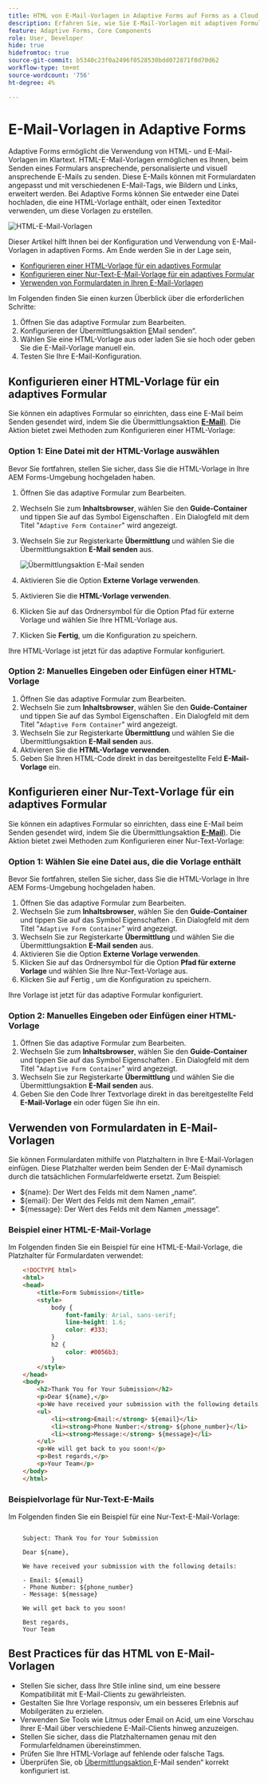 ```yaml
---
title: HTML von E-Mail-Vorlagen in Adaptive Forms auf Forms as a Cloud Service
description: Erfahren Sie, wie Sie E-Mail-Vorlagen mit adaptiven Formularen verwenden.
feature: Adaptive Forms, Core Components
role: User, Developer
hide: true
hidefromtoc: true
source-git-commit: b5340c23f0a2496f0528530bdd072871f0d70d62
workflow-type: tm+mt
source-wordcount: '756'
ht-degree: 4%

---
```


# E-Mail-Vorlagen in Adaptive Forms

Adaptive Forms ermöglicht die Verwendung von HTML- und E-Mail-Vorlagen im Klartext. HTML-E-Mail-Vorlagen ermöglichen es Ihnen, beim Senden eines Formulars ansprechende, personalisierte und visuell ansprechende E-Mails zu senden. Diese E-Mails können mit Formulardaten angepasst und mit verschiedenen E-Mail-Tags, wie Bildern und Links, erweitert werden. Bei Adaptive Forms können Sie entweder eine Datei hochladen, die eine HTML-Vorlage enthält, oder einen Texteditor verwenden, um diese Vorlagen zu erstellen.

![HTML-E-Mail-Vorlagen](/help/forms/assets/html-email.png)

Dieser Artikel hilft Ihnen bei der Konfiguration und Verwendung von E-Mail-Vorlagen in adaptiven Forms. Am Ende werden Sie in der Lage sein,

* [Konfigurieren einer HTML-Vorlage für ein adaptives Formular](#configure-an-html-template-for-an-adaptive-form)
* [Konfigurieren einer Nur-Text-E-Mail-Vorlage für ein adaptives Formular](#configure-a-plain-text-template-for-an-adaptive-form)
* [Verwenden von Formulardaten in Ihren E-Mail-Vorlagen](#use-form-data-in-your-email-templates)


Im Folgenden finden Sie einen kurzen Überblick über die erforderlichen Schritte:

1. Öffnen Sie das adaptive Formular zum Bearbeiten.
1. Konfigurieren der Übermittlungsaktion [E](/help/forms/configure-submit-action-send-email.md)Mail senden“.
1. Wählen Sie eine HTML-Vorlage aus oder laden Sie sie hoch oder geben Sie die E-Mail-Vorlage manuell ein.
1. Testen Sie Ihre E-Mail-Konfiguration.

## Konfigurieren einer HTML-Vorlage für ein adaptives Formular

Sie können ein adaptives Formular so einrichten, dass eine E-Mail beim Senden gesendet wird, indem Sie die Übermittlungsaktion [**E-Mail**) &#x200B;](/help/forms/configure-submit-action-send-email.md). Die Aktion bietet zwei Methoden zum Konfigurieren einer HTML-Vorlage:

### Option 1: Eine Datei mit der HTML-Vorlage auswählen

Bevor Sie fortfahren, stellen Sie sicher, dass Sie die HTML-Vorlage in Ihre AEM Forms-Umgebung hochgeladen haben.

1. Öffnen Sie das adaptive Formular zum Bearbeiten.
1. Wechseln Sie zum **Inhaltsbrowser**, wählen Sie den **Guide-Container** und tippen Sie auf das Symbol Eigenschaften . Ein Dialogfeld mit dem Titel &quot;`Adaptive Form Container`&quot; wird angezeigt.
1. Wechseln Sie zur Registerkarte **Übermittlung** und wählen Sie die Übermittlungsaktion **E-Mail senden** aus.

   ![Übermittlungsaktion E-Mail senden](/help/forms/assets/send-email-action.png)

1. Aktivieren Sie die Option **Externe Vorlage verwenden**.
1. Aktivieren Sie die **HTML-Vorlage verwenden**.
1. Klicken Sie auf das Ordnersymbol für die Option Pfad für externe Vorlage und wählen Sie Ihre HTML-Vorlage aus.
1. Klicken Sie **Fertig**, um die Konfiguration zu speichern.

Ihre HTML-Vorlage ist jetzt für das adaptive Formular konfiguriert.

### Option 2: Manuelles Eingeben oder Einfügen einer HTML-Vorlage

1. Öffnen Sie das adaptive Formular zum Bearbeiten.
1. Wechseln Sie zum **Inhaltsbrowser**, wählen Sie den **Guide-Container** und tippen Sie auf das Symbol Eigenschaften . Ein Dialogfeld mit dem Titel &quot;`Adaptive Form Container`&quot; wird angezeigt.
1. Wechseln Sie zur Registerkarte **Übermittlung** und wählen Sie die Übermittlungsaktion **E-Mail senden** aus.
1. Aktivieren Sie die **HTML-Vorlage verwenden**.
1. Geben Sie Ihren HTML-Code direkt in das bereitgestellte Feld **E-Mail-Vorlage** ein.


## Konfigurieren einer Nur-Text-Vorlage für ein adaptives Formular

Sie können ein adaptives Formular so einrichten, dass eine E-Mail beim Senden gesendet wird, indem Sie die Übermittlungsaktion [**E-Mail**) &#x200B;](/help/forms/configure-submit-action-send-email.md). Die Aktion bietet zwei Methoden zum Konfigurieren einer Nur-Text-Vorlage:

### Option 1: Wählen Sie eine Datei aus, die die Vorlage enthält

Bevor Sie fortfahren, stellen Sie sicher, dass Sie die HTML-Vorlage in Ihre AEM Forms-Umgebung hochgeladen haben.

1. Öffnen Sie das adaptive Formular zum Bearbeiten.
1. Wechseln Sie zum **Inhaltsbrowser**, wählen Sie den **Guide-Container** und tippen Sie auf das Symbol Eigenschaften . Ein Dialogfeld mit dem Titel &quot;`Adaptive Form Container`&quot; wird angezeigt.
1. Wechseln Sie zur Registerkarte **Übermittlung** und wählen Sie die Übermittlungsaktion **E-Mail senden** aus.
1. Aktivieren Sie die Option **Externe Vorlage verwenden**.
1. Klicken Sie auf das Ordnersymbol für die Option **Pfad für externe Vorlage** und wählen Sie Ihre Nur-Text-Vorlage aus.
1. Klicken Sie auf Fertig , um die Konfiguration zu speichern.

Ihre Vorlage ist jetzt für das adaptive Formular konfiguriert.

### Option 2: Manuelles Eingeben oder Einfügen einer HTML-Vorlage

1. Öffnen Sie das adaptive Formular zum Bearbeiten.
1. Wechseln Sie zum **Inhaltsbrowser**, wählen Sie den **Guide-Container** und tippen Sie auf das Symbol Eigenschaften . Ein Dialogfeld mit dem Titel &quot;`Adaptive Form Container`&quot; wird angezeigt.
1. Wechseln Sie zur Registerkarte **Übermittlung** und wählen Sie die Übermittlungsaktion **E-Mail senden** aus.
1. Geben Sie den Code Ihrer Textvorlage direkt in das bereitgestellte Feld **E-Mail-Vorlage** ein oder fügen Sie ihn ein.

## Verwenden von Formulardaten in E-Mail-Vorlagen

Sie können Formulardaten mithilfe von Platzhaltern in Ihre E-Mail-Vorlagen einfügen. Diese Platzhalter werden beim Senden der E-Mail dynamisch durch die tatsächlichen Formularfeldwerte ersetzt. Zum Beispiel:

* ${name}: Der Wert des Felds mit dem Namen „name“.
* ${email}: Der Wert des Felds mit dem Namen „email“.
* ${message}: Der Wert des Felds mit dem Namen „message“.

### Beispiel einer HTML-E-Mail-Vorlage

Im Folgenden finden Sie ein Beispiel für eine HTML-E-Mail-Vorlage, die Platzhalter für Formulardaten verwendet:

```HTML
    <!DOCTYPE html>
    <html>
    <head>
        <title>Form Submission</title>
        <style>
            body {
                font-family: Arial, sans-serif;
                line-height: 1.6;
                color: #333;
            }
            h2 {
                color: #0056b3;
            }
        </style>
    </head>
    <body>
        <h2>Thank You for Your Submission</h2>
        <p>Dear ${name},</p>
        <p>We have received your submission with the following details:</p>
        <ul>
            <li><strong>Email:</strong> ${email}</li>
            <li><strong>Phone Number:</strong> ${phone_number}</li>
            <li><strong>Message:</strong> ${message}</li>
        </ul>
        <p>We will get back to you soon!</p>
        <p>Best regards,</p>
        <p>Your Team</p>
    </body>
    </html>
```

### Beispielvorlage für Nur-Text-E-Mails

Im Folgenden finden Sie ein Beispiel für eine Nur-Text-E-Mail-Vorlage:

```TXT
    
    Subject: Thank You for Your Submission
    
    Dear ${name},
    
    We have received your submission with the following details:
    
    - Email: ${email}
    - Phone Number: ${phone_number}
    - Message: ${message}
    
    We will get back to you soon!
    
    Best regards,
    Your Team
```

## Best Practices für das HTML von E-Mail-Vorlagen

* Stellen Sie sicher, dass Ihre Stile inline sind, um eine bessere Kompatibilität mit E-Mail-Clients zu gewährleisten.
* Gestalten Sie Ihre Vorlage responsiv, um ein besseres Erlebnis auf Mobilgeräten zu erzielen.
* Verwenden Sie Tools wie Litmus oder Email on Acid, um eine Vorschau Ihrer E-Mail über verschiedene E-Mail-Clients hinweg anzuzeigen.
* Stellen Sie sicher, dass die Platzhalternamen genau mit den Formularfeldnamen übereinstimmen.
* Prüfen Sie Ihre HTML-Vorlage auf fehlende oder falsche Tags.
* Überprüfen Sie, ob [&#x200B; Übermittlungsaktion &#x200B;](/help/forms/configure-submit-action-send-email.md)E-Mail senden“ korrekt konfiguriert ist.
